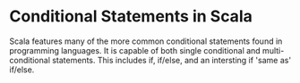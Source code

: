 # Conditional Statements in Scala
Scala features many of the more common conditional statements found in programming languages. It is capable of both single conditional and multi-conditional statements. This includes if, if/else, and an intersting if 'same as' if/else.

